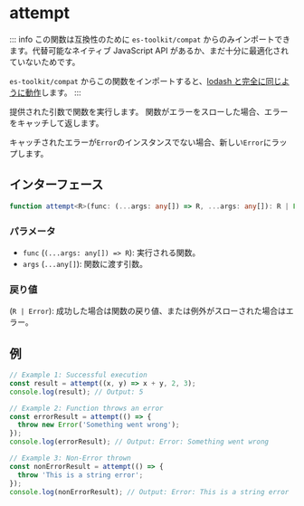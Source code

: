 # attempt

::: info
この関数は互換性のために `es-toolkit/compat` からのみインポートできます。代替可能なネイティブ JavaScript API があるか、まだ十分に最適化されていないためです。

`es-toolkit/compat` からこの関数をインポートすると、[lodash と完全に同じように動作](../../../compatibility.md)します。
:::

提供された引数で関数を実行します。
関数がエラーをスローした場合、エラーをキャッチして返します。

キャッチされたエラーが`Error`のインスタンスでない場合、新しい`Error`にラップします。

## インターフェース

```typescript
function attempt<R>(func: (...args: any[]) => R, ...args: any[]): R | Error;
```

### パラメータ

- `func` (`(...args: any[]) => R`): 実行される関数。
- `args` (`...any[]`): 関数に渡す引数。

### 戻り値

(`R | Error`): 成功した場合は関数の戻り値、または例外がスローされた場合はエラー。

## 例

```typescript
// Example 1: Successful execution
const result = attempt((x, y) => x + y, 2, 3);
console.log(result); // Output: 5

// Example 2: Function throws an error
const errorResult = attempt(() => {
  throw new Error('Something went wrong');
});
console.log(errorResult); // Output: Error: Something went wrong

// Example 3: Non-Error thrown
const nonErrorResult = attempt(() => {
  throw 'This is a string error';
});
console.log(nonErrorResult); // Output: Error: This is a string error
```

